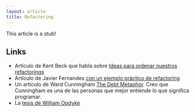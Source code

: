 ```yaml
---
layout: article
title: Refactoring
---
```


This article is a stub!

Links
-----

-   Artículo de Kent Beck que habla sobre [Ideas para ordenar nuestros refactorings](http://www.threeriversinstitute.org/blog/?p=594)
-   Artículo de Javier Fernandes [con un ejemplo práctico de refactoring](http://guardianentreelcenteno.blogspot.com/2011/09/refactorizando-i-mala-decison-de.html)
-   Un artículo de Ward Cunningham [The Debt Metaphor](http://c2.com/cgi/wiki?WardExplainsDebtMetaphor). Creo que Cunningham es una de las personas que mejor entiende lo que significa programar.
-   La [tesis de William Opdyke](https://sites.google.com/site/utndesign/cursos/martes-manana-tarde/resumenes/resumenes-martes-2012/clase10-refactoring)

